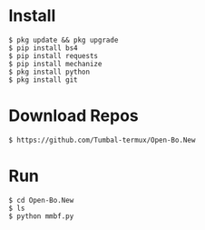 # Install
```
$ pkg update && pkg upgrade
$ pip install bs4
$ pip install requests
$ pip install mechanize
$ pkg install python
$ pkg install git
```
# Download Repos
```
$ https://github.com/Tumbal-termux/Open-Bo.New
```
# Run
```
$ cd Open-Bo.New
$ ls
$ python mmbf.py
```
